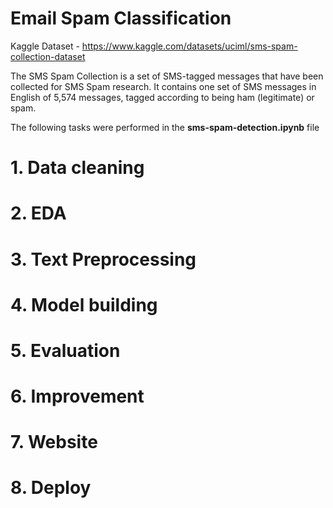 # Email Spam Classification

Kaggle Dataset - https://www.kaggle.com/datasets/uciml/sms-spam-collection-dataset

The SMS Spam Collection is a set of SMS-tagged messages that have been collected for SMS Spam research. It contains one set of SMS messages in English of 5,574 messages, tagged according to being ham (legitimate) or spam.

The following tasks were performed in the **sms-spam-detection.ipynb** file

# 1. Data cleaning
# 2. EDA
# 3. Text Preprocessing
# 4. Model building
# 5. Evaluation
# 6. Improvement
# 7. Website
# 8. Deploy

